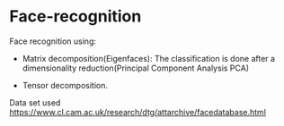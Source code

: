 # Face-recognition
Face recognition using: 
 - Matrix decomposition(Eigenfaces): The classification is done after a dimensionality reduction(Principal Component Analysis      PCA) 
 
 - Tensor decomposition.

Data set used https://www.cl.cam.ac.uk/research/dtg/attarchive/facedatabase.html
